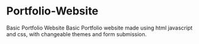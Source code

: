 # Portfolio-Website
Basic Portfolio Website 
Basic Portfolio website made using html javascript and css, with changeable themes and form submission. 
